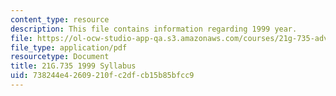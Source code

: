 ```yaml
---
content_type: resource
description: This file contains information regarding 1999 year.
file: https://ol-ocw-studio-app-qa.s3.amazonaws.com/courses/21g-735-advanced-topics-in-hispanic-literature-and-film-the-films-of-luis-bunuel-fall-2013/738244e42609210fc2dfcb15b85bfcc9_MIT21G_735F13_1999Syllabus.pdf
file_type: application/pdf
resourcetype: Document
title: 21G.735 1999 Syllabus
uid: 738244e4-2609-210f-c2df-cb15b85bfcc9
---
```

